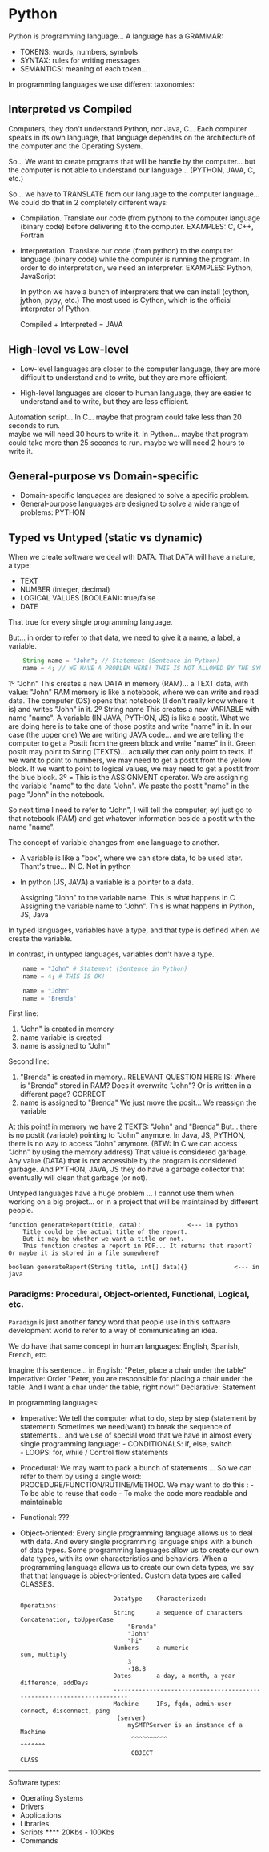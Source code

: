 
# Python

Python is programming language...
A language has a GRAMMAR:
- TOKENS: words, numbers, symbols
- SYNTAX: rules for writing messages
- SEMANTICS: meaning of each token... 

In programming languages we use different taxonomies:

## Interpreted vs Compiled

Computers, they don't understand Python, nor Java, C... 
Each computer speaks in its own language, that language dependes on the architecture of the computer and the Operating System.

So... We want to create programs that will be handle by the computer... but the computer is not able to understand our language... (PYTHON, JAVA, C, etc.)

So... we have to TRANSLATE from our language to the computer language...
We could do that in 2 completely different ways:
- Compilation. Translate our code (from python) to the computer language (binary code) before delivering it to the computer.
  EXAMPLES: C, C++, Fortran
- Interpretation. Translate our code (from python) to the computer language (binary code) while the computer is running the program. In order to do interpretation, we need an interpreter.
  EXAMPLES: Python, JavaScript 

    In python we have a bunch of interpreters that we can install (cython, jython, pypy, etc.)
    The most used is Cython, which is the official interpreter of Python.

  Compiled + Interpreted = JAVA

## High-level vs Low-level

- Low-level languages are closer to the computer language, they are more difficult to understand and to write, but they are more efficient.

- High-level languages are closer to human language, they are easier to understand and to write, but they are less efficient.

Automation script... 
    In C... maybe that program could take less than 20 seconds to run.     
            maybe we will need 30 hours to write it.
    In Python... maybe that program could take more than 25 seconds to run.
            maybe we will need 2 hours to write it.

## General-purpose vs Domain-specific

- Domain-specific languages are designed to solve a specific problem.
- General-purpose languages are designed to solve a wide range of problems: PYTHON

## Typed vs Untyped (static vs dynamic)

When we create software we deal wth DATA.
That DATA will have a nature, a type:
- TEXT
- NUMBER (integer, decimal)
- LOGICAL VALUES (BOOLEAN): true/false
- DATE

That true for every single programming language.

But... in order to refer to that data, we need to give it a name, a label, a variable.

```java
    String name = "John"; // Statement (Sentence in Python)
    name = 4; // WE HAVE A PROBLEM HERE! THIS IS NOT ALLOWED BY THE SYNTAX OF JAVA
```
1º "John"            This creates a new DATA in memory (RAM)... a TEXT data, with value: "John"
                        RAM memory is like a notebook, where we can write and read data.
                        The computer (OS) opens that notebook (I don't really know where it is) and writes "John" in it.
2º String name       This creates a new VARIABLE with name "name".
                        A variable (IN JAVA, PYTHON, JS) is like a postit.
                        What we are doing here is to take one of those postits and write "name" in it.
                        In our case (the upper one) We are writing JAVA code... and we are telling the computer to get a Postit from the green block and write "name" in it.
                        Green postit may point to String (TEXTS)... actually thet can only point to texts.
                        If we want to point to numbers, we may need to get a postit from the yellow block.
                        If we want to point to logical values, we may need to get a postit from the blue block.
3º =                 This is the ASSIGNMENT operator. We are assigning the variable "name" to the data "John".
                        We paste the postit "name" in the page "John" in the notebook.

So next time I need to refer to "John", I will tell the computer, ey! just go to that notebook (RAM) and get whatever information beside a postit with the name "name".


The concept of variable changes from one language to another.
- A variable is like a "box", where we can store data, to be used later. Thant's true... IN C. Not in python
- In python (JS, JAVA) a variable is a pointer to a data. 

    Assigning "John" to the variable name.  This is what happens in C
    Assigning the variable name to "John".  This is what happens in Python, JS, Java



In typed languages, variables have a type, and that type is defined when we create the variable.

In contrast, in untyped languages, variables don't have a type.


```python
    name = "John" # Statement (Sentence in Python)
    name = 4; # THIS IS OK!
```

```python
    name = "John"
    name = "Brenda"
```

First line:
1. "John" is created in memory
2. name variable is created 
3. name is assigned to "John"

Second line:
1. "Brenda" is created in memory.. RELEVANT QUESTION HERE IS: Where is "Brenda" stored in RAM?
                                   Does it overwrite "John"?
                                   Or is written in a different page? CORRECT
2. name is assigned to "Brenda"    We just move the posit... We reassign the variable

At this point! in memory we have 2 TEXTS: "John" and "Brenda"
But... there is no postit (variable) pointing to "John" anymore.
In Java, JS, PYTHON, there is no way to access "John" anymore.
 (BTW: In C we can access "John" by using the memory address)
That value is considered garbage.
Any value (DATA) that is not accessible by the program is considered garbage.
And PYTHON, JAVA, JS they do have a garbage collector that eventually will clean that garbage (or not).

Untyped languages have a huge problem ... I cannot use them when working on a big project... or in a project that will be maintained by different people.

    function generateReport(title, data):             <--- in python
        Title could be the actual title of the report.
        But it may be whether we want a title or not.
        This function creates a report in PDF... It returns that report? Or maybe it is stored in a file somewhere?

    boolean generateReport(String title, int[] data){}             <--- in java

### Paradigms: Procedural, Object-oriented, Functional, Logical, etc.

`Paradigm` is just another fancy word that people use in this software development world to refer to a way of communicating an idea.

We do have that same concept in human languages: English, Spanish, French, etc.

Imagine this sentence... in English: "Peter, place a chair under the table"        Imperative: Order
                                     "Peter, you are responsible for placing a chair under the table. And I want a char under the table, right now!"        Declarative: Statement

In programming languages:
- Imperative:               We tell the computer what to do, step by step (statement by statement)
                            Sometimes we need(want) to break the sequence of statements... and we use of special word that we have in almost every single programming language: 
                                - CONDITIONALS: if, else, switch    \
                                - LOOPS: for, while                 /  Control flow statements
- Procedural:               We may want to pack a bunch of statements ... 
                            So we can refer to them by using a single word: PROCEDURE/FUNCTION/RUTINE/METHOD.
                            We may want to do this :
                                - To be able to reuse that code
                                - To make the code more readable and maintainable
- Functional:               ???
- Object-oriented:          Every single programming language allows us to deal with data.
                            And every single programming language ships with a bunch of data types.
                            Some programming languages allow us to create our own data types, 
                            with its own characteristics and behaviors.
                            When a programming language allows us to create our own data types, we say that that language is object-oriented. Custom data types are called CLASSES.

                                Datatype    Characterized:              Operations:
                                String      a sequence of characters        Concatenation, toUpperCase
                                    "Brenda"
                                    "John"
                                    "hi"
                                Numbers     a numeric                       sum, multiply
                                    3
                                    -18.8
                                Dates       a day, a month, a year          difference, addDays
                                -----------------------------------------------------------------------
                                Machine     IPs, fqdn, admin-user           connect, disconnect, ping
                                 (server)
                                    mySMTPServer is an instance of a Machine
                                     ^^^^^^^^^^                      ^^^^^^^
                                     OBJECT                          CLASS
---

Software types:
- Operating Systems
- Drivers
- Applications
- Libraries
- Scripts **** 20Kbs - 100Kbs
- Commands